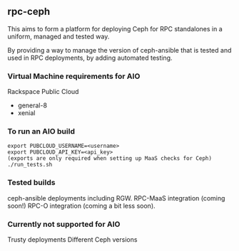 ## rpc-ceph
This aims to form a platform for deploying Ceph for RPC standalones
in a uniform, managed and tested way.

By providing a way to manage the version of ceph-ansible that is tested
and used in RPC deployments, by adding automated testing.

### Virtual Machine requirements for AIO
Rackspace Public Cloud
 * general-8
 * xenial

### To run an AIO build
```
export PUBCLOUD_USERNAME=<username>
export PUBCLOUD_API_KEY=<api_key>
(exports are only required when setting up MaaS checks for Ceph)
./run_tests.sh
```

### Tested builds
ceph-ansible deployments including RGW.
RPC-MaaS integration (coming soon!)
RPC-O integration (coming a bit less soon).

### Currently not supported for AIO
Trusty deployments
Different Ceph versions
